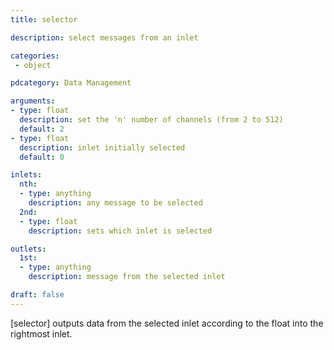 ```yaml
---
title: selector

description: select messages from an inlet

categories:
 - object

pdcategory: Data Management 

arguments:
- type: float
  description: set the 'n' number of channels (from 2 to 512)
  default: 2
- type: float
  description: inlet initially selected 
  default: 0

inlets:
  nth:
  - type: anything
    description: any message to be selected
  2nd:
  - type: float
    description: sets which inlet is selected

outlets:
  1st:
  - type: anything
    description: message from the selected inlet

draft: false
---
```


[selector] outputs data from the selected inlet according to the float into the rightmost inlet.
